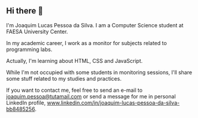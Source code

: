 ## Hi there 👋

I'm Joaquim Lucas Pessoa da Silva. I am a Computer Science student at FAESA University Center.

In my academic career, I work as a monitor for subjects related to programming labs.

Actually, I'm learning about HTML, CSS and JavaScript.

While I'm not occupied with some students in monitoring sessions, I'll share some stuff related to my studies and practices.

If you want to contact me, feel free to send an e-mail to joaquim.pessoa@tutamail.com or send a message for me in personal LinkedIn profile, www.linkedin.com/in/joaquim-lucas-pessoa-da-silva-bb8485256.

<!--
**Tio-Joca/Tio-Joca** is a ✨ _special_ ✨ repository because its `README.md` (this file) appears on your GitHub profile.

Here are some ideas to get you started:

- 🔭 I’m currently working on ...
- 🌱 I’m currently learning ...
- 👯 I’m looking to collaborate on ...
- 🤔 I’m looking for help with ...
- 💬 Ask me about ...
- 📫 How to reach me: ...
- 😄 Pronouns: ...
- ⚡ Fun fact: ...
-->
